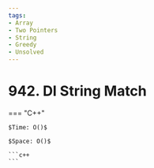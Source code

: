 ```yaml
---
tags:
- Array
- Two Pointers
- String
- Greedy
- Unsolved
---
```



# 942. DI String Match

=== "C++"

    $Time: O()$

    $Space: O()$

    ```c++
    ```